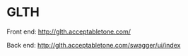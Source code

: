# GLTH
Front end: http://glth.acceptabletone.com/

Back end: http://glth.acceptabletone.com/swagger/ui/index

